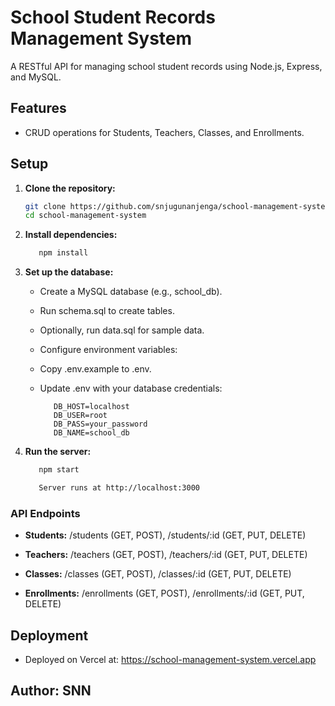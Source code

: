 # School Student Records Management System

A RESTful API for managing school student records using Node.js, Express, and MySQL.

## Features
- CRUD operations for Students, Teachers, Classes, and Enrollments.

## Setup
1. **Clone the repository:**
   ```bash
   git clone https://github.com/snjugunanjenga/school-management-system.git
   cd school-management-system

2. **Install dependencies:**
   ```bash 
      npm install

3. **Set up the database:**
   - Create a MySQL database (e.g., school_db).
   - Run schema.sql to create tables.
   - Optionally, run data.sql for sample data.

   - Configure environment variables:
   - Copy .env.example to .env.

   - Update .env with your database credentials:
      ```
         DB_HOST=localhost
         DB_USER=root
         DB_PASS=your_password
         DB_NAME=school_db

4. **Run the server:**
   ```bash
      npm start

      Server runs at http://localhost:3000


### API Endpoints
   - **Students:** /students (GET, POST), /students/:id (GET, PUT, DELETE)

   - **Teachers:** /teachers (GET, POST), /teachers/:id (GET, PUT, DELETE)

   - **Classes:** /classes (GET, POST), /classes/:id (GET, PUT, DELETE)

   - **Enrollments:** /enrollments (GET, POST), /enrollments/:id (GET, PUT, DELETE)

## Deployment
- Deployed on Vercel at: https://school-management-system.vercel.app

## Author: SNN







